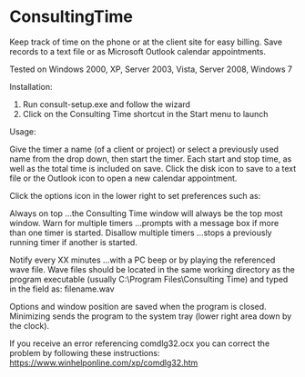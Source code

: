# ConsultingTime
Keep track of time on the phone or at the client site for easy billing.  Save records to a text file or as Microsoft Outlook calendar appointments.

Tested on Windows 2000, XP, Server 2003, Vista, Server 2008, Windows 7

Installation:

1) Run consult-setup.exe and follow the wizard
2) Click on the Consulting Time shortcut in the Start menu to launch

Usage:

Give the timer a name (of a client or project) or select a previously used name from the drop down, then start the timer. Each start and stop time, as well as the total time is included on save. Click the disk icon to save to a text file or the Outlook icon to open a new calendar appointment.

Click the options icon in the lower right to set preferences such as:

Always on top
...the Consulting Time window will always be the top most window.
Warn for multiple timers
...prompts with a message box if more than one timer is started.
Disallow multiple timers
...stops a previously running timer if another is started.

Notify every XX minutes
...with a PC beep or by playing the referenced wave file.
Wave files should be located in the same working directory as the
program executable (usually C:\Program Files\Consulting Time\) and
typed in the field as: filename.wav

Options and window position are saved when the program is closed.
Minimizing sends the program to the system tray (lower right area down by the clock).

If you receive an error referencing comdlg32.ocx you can correct the problem by following these instructions: https://www.winhelponline.com/xp/comdlg32.htm
